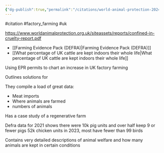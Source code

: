 ```yaml
---
{"dg-publish":true,"permalink":"/citations/world-animal-protection-2024/","tags":["#citation","#factory_farming","#uk"],"created":"2025-10-23T17:42:46.104+01:00","updated":"2025-10-23T18:06:08.921+01:00"}
---
```


#citation #factory_farming #uk 

https://www.worldanimalprotection.org.uk/siteassets/reports/confined-in-cruelty-report.pdf

- [[Farming Evidence Pack (DEFRA)\|Farming Evidence Pack (DEFRA)]]
- [[What percentage of UK cattle are kept indoors their whole life\|What percentage of UK cattle are kept indoors their whole life]]

Using EPR permits to chart an increase in UK factory farming

Outlines solutions for 

They compile a load of great data:
- Meat imports
- Where animals are farmed
- numbers of animals

Has a case study of a regenerative farm

Defra data for 2021 shows there were 10k pig units and over half keep 9 or fewer pigs
52k chicken units in 2023, most have fewer than 99 birds

Contains very detailed descriptions of animal welfare and how many animals are kept in certain conditions

